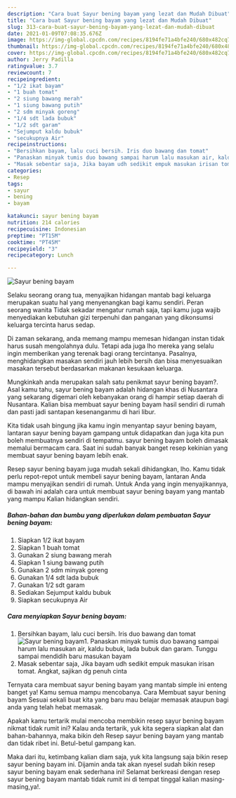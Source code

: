 ```yaml
---
description: "Cara buat Sayur bening bayam yang lezat dan Mudah Dibuat"
title: "Cara buat Sayur bening bayam yang lezat dan Mudah Dibuat"
slug: 313-cara-buat-sayur-bening-bayam-yang-lezat-dan-mudah-dibuat
date: 2021-01-09T07:08:35.676Z
image: https://img-global.cpcdn.com/recipes/8194fe71a4bfe240/680x482cq70/sayur-bening-bayam-foto-resep-utama.jpg
thumbnail: https://img-global.cpcdn.com/recipes/8194fe71a4bfe240/680x482cq70/sayur-bening-bayam-foto-resep-utama.jpg
cover: https://img-global.cpcdn.com/recipes/8194fe71a4bfe240/680x482cq70/sayur-bening-bayam-foto-resep-utama.jpg
author: Jerry Padilla
ratingvalue: 3.7
reviewcount: 7
recipeingredient:
- "1/2 ikat bayam"
- "1 buah tomat"
- "2 siung bawang merah"
- "1 siung bawang putih"
- "2 sdm minyak goreng"
- "1/4 sdt lada bubuk"
- "1/2 sdt garam"
- "Sejumput kaldu bubuk"
- "secukupnya Air"
recipeinstructions:
- "Bersihkan bayam, lalu cuci bersih. Iris duo bawang dan tomat"
- "Panaskan minyak tumis duo bawang sampai harum lalu masukan air, kaldu bubuk, lada bubuk dan garam. Tunggu sampai mendidih baru masukan bayam"
- "Masak sebentar saja, Jika bayam udh sedikit empuk masukan irisan tomat. Angkat, sajikan dg penuh cinta"
categories:
- Resep
tags:
- sayur
- bening
- bayam

katakunci: sayur bening bayam 
nutrition: 214 calories
recipecuisine: Indonesian
preptime: "PT15M"
cooktime: "PT45M"
recipeyield: "3"
recipecategory: Lunch

---
```



![Sayur bening bayam](https://img-global.cpcdn.com/recipes/8194fe71a4bfe240/680x482cq70/sayur-bening-bayam-foto-resep-utama.jpg)

Selaku seorang orang tua, menyajikan hidangan mantab bagi keluarga merupakan suatu hal yang menyenangkan bagi kamu sendiri. Peran seorang  wanita Tidak sekadar mengatur rumah saja, tapi kamu juga wajib menyediakan kebutuhan gizi terpenuhi dan panganan yang dikonsumsi keluarga tercinta harus sedap.

Di zaman  sekarang, anda memang mampu memesan hidangan instan tidak harus susah mengolahnya dulu. Tetapi ada juga lho mereka yang selalu ingin memberikan yang terenak bagi orang tercintanya. Pasalnya, menghidangkan masakan sendiri jauh lebih bersih dan bisa menyesuaikan masakan tersebut berdasarkan makanan kesukaan keluarga. 



Mungkinkah anda merupakan salah satu penikmat sayur bening bayam?. Asal kamu tahu, sayur bening bayam adalah hidangan khas di Nusantara yang sekarang digemari oleh kebanyakan orang di hampir setiap daerah di Nusantara. Kalian bisa membuat sayur bening bayam hasil sendiri di rumah dan pasti jadi santapan kesenanganmu di hari libur.

Kita tidak usah bingung jika kamu ingin menyantap sayur bening bayam, lantaran sayur bening bayam gampang untuk didapatkan dan juga kita pun boleh membuatnya sendiri di tempatmu. sayur bening bayam boleh dimasak memalui bermacam cara. Saat ini sudah banyak banget resep kekinian yang membuat sayur bening bayam lebih enak.

Resep sayur bening bayam juga mudah sekali dihidangkan, lho. Kamu tidak perlu repot-repot untuk membeli sayur bening bayam, lantaran Anda mampu menyajikan sendiri di rumah. Untuk Anda yang ingin menyajikannya, di bawah ini adalah cara untuk membuat sayur bening bayam yang mantab yang mampu Kalian hidangkan sendiri.

<!--inarticleads1-->

##### Bahan-bahan dan bumbu yang diperlukan dalam pembuatan Sayur bening bayam:

1. Siapkan 1/2 ikat bayam
1. Siapkan 1 buah tomat
1. Gunakan 2 siung bawang merah
1. Siapkan 1 siung bawang putih
1. Gunakan 2 sdm minyak goreng
1. Gunakan 1/4 sdt lada bubuk
1. Gunakan 1/2 sdt garam
1. Sediakan Sejumput kaldu bubuk
1. Siapkan secukupnya Air




<!--inarticleads2-->

##### Cara menyiapkan Sayur bening bayam:

1. Bersihkan bayam, lalu cuci bersih. Iris duo bawang dan tomat
<img src="https://img-global.cpcdn.com/steps/e0ed9f3136c524e1/160x128cq70/sayur-bening-bayam-langkah-memasak-1-foto.jpg" alt="Sayur bening bayam">1. Panaskan minyak tumis duo bawang sampai harum lalu masukan air, kaldu bubuk, lada bubuk dan garam. Tunggu sampai mendidih baru masukan bayam
1. Masak sebentar saja, Jika bayam udh sedikit empuk masukan irisan tomat. Angkat, sajikan dg penuh cinta




Ternyata cara membuat sayur bening bayam yang mantab simple ini enteng banget ya! Kamu semua mampu mencobanya. Cara Membuat sayur bening bayam Sesuai sekali buat kita yang baru mau belajar memasak ataupun bagi anda yang telah hebat memasak.

Apakah kamu tertarik mulai mencoba membikin resep sayur bening bayam nikmat tidak rumit ini? Kalau anda tertarik, yuk kita segera siapkan alat dan bahan-bahannya, maka bikin deh Resep sayur bening bayam yang mantab dan tidak ribet ini. Betul-betul gampang kan. 

Maka dari itu, ketimbang kalian diam saja, yuk kita langsung saja bikin resep sayur bening bayam ini. Dijamin anda tak akan nyesel sudah bikin resep sayur bening bayam enak sederhana ini! Selamat berkreasi dengan resep sayur bening bayam mantab tidak rumit ini di tempat tinggal kalian masing-masing,ya!.


